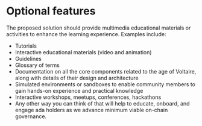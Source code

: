 # Optional features

The proposed solution should provide multimedia educational materials or activities to enhance the learning experience. Examples include:&#x20;

* Tutorials
* Interactive educational materials (video and animation)
* Guidelines
* Glossary of terms
* Documentation on all the core components related to the age of Voltaire, along with details of their design and architecture
* Simulated environments or sandboxes to enable community members to gain hands-on experience and practical knowledge
* Interactive workshops, meetups, conferences, hackathons
* Any other way you can think of that will help to educate, onboard, and engage ada holders as we advance minimum viable on-chain governance.&#x20;
